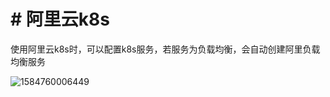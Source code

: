 # # 阿里云k8s

使用阿里云k8s时，可以配置k8s服务，若服务为负载均衡，会自动创建阿里负载均衡服务

![1584760006449](C:\Users\lenovo\AppData\Roaming\Typora\typora-user-images\1584760006449.png)
